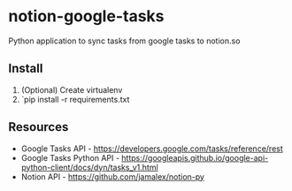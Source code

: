 # notion-google-tasks
Python application to sync tasks from google tasks to notion.so

## Install

1. (Optional) Create virtualenv
2. `pip install -r requirements.txt


## Resources

* Google Tasks API - https://developers.google.com/tasks/reference/rest
* Google Tasks Python API - https://googleapis.github.io/google-api-python-client/docs/dyn/tasks_v1.html
* Notion API - https://github.com/jamalex/notion-py